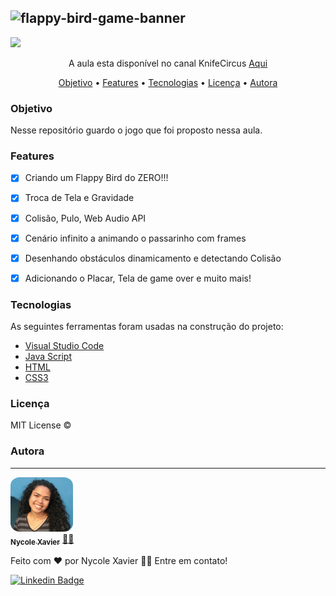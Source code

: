 ![flappy-bird-game-banner](https://user-images.githubusercontent.com/74930052/131127066-d87269b3-6a94-41ce-8707-9d940ea37123.png)
----
<img src="https://img.shields.io/static/v1?label=Status&message=complete&color=008000&style=for-the-badge&logo=ghost"/>
 
<p align="center">A aula esta disponível no canal KnifeCircus <a href="https://www.youtube.com/watch?v=bG2BmmYr9NQ&t=310s" > Aqui </a> </p>

<p align="center">
 <a href="#objetivo">Objetivo</a> •
 <a href="#features">Features</a> • 
 <a href="#tecnologias">Tecnologias</a> •
 <a href="#licença">Licença</a> • 
 <a href="#autora">Autora</a>
</p>

### Objetivo
Nesse repositório guardo o jogo que foi proposto nessa aula. 

### Features

- [X] Criando um Flappy Bird do ZERO!!!
- [X] Troca de Tela e Gravidade
- [X] Colisão, Pulo, Web Audio API
- [X] Cenário infinito a animando o passarinho com frames
- [X] Desenhando obstáculos dinamicamento e detectando Colisão
- [X] Adicionando o Placar, Tela de game over e muito mais! 


### Tecnologias

As seguintes ferramentas foram usadas na construção do projeto:

- [Visual Studio Code](https://code.visualstudio.com/download)
- [Java Script](https://www.javascript.com/)
- [HTML](https://developer.mozilla.org/en-US/docs/Glossary/HTML5)
- [CSS3](https://developer.mozilla.org/en-US/docs/Web/CSS)

### Licença

MIT License ©

### Autora
---

<a href="https://nycole-xavierr.medium.com/">
 <img style="border-radius: 15%;" src="assets/images-readme/eu01.jpeg" width="100px;" alt=""/>
 <br />
 <sub><b>Nycole Xavier</b></sub></a> <a href="https://nycole-xavierr.medium.com/" title="Medium">👩‍💻</a>


Feito com ❤️ por Nycole Xavier 👋🏽 Entre em contato!

[![Linkedin Badge](https://img.shields.io/badge/-NycoleXavier-blue?style=flat-square&logo=Linkedin&logoColor=white&link=https://https://www.linkedin.com/in/nycole-xavier-641271202/)](https://www.linkedin.com/in/nycole-xavier-641271202/) 
